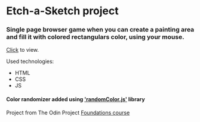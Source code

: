 # Etch-a-Sketch project

### Single page browser game when you can create a painting area and fill it with colored rectangulars color, using your mouse.

[Click](https://ginger-owl.github.io/odin-etch-a-sketch/) to view.

Used technologies:
* HTML
* CSS
* JS

#### Color randomizer added using ['randomColor.js'](https://github.com/davidmerfield/randomColor) library

Project from The Odin Project [Foundations course](https://www.theodinproject.com/paths/foundations/courses/foundations)
